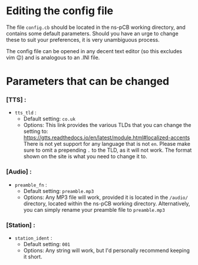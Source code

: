 # Editing the config file
The file `config.cb` should be located in the ns-pCB working directory, and contains some default parameters. 
Should you have an urge to change these to suit your preferences, it is very unambiguous process. 

The config file can be opened in any decent text editor (so this excludes vim 😉) and is analogous to an .INI file.

# Parameters that can be changed

### [TTS] :
- `tts_tld` :
  -    Default setting: `co.uk`
  -    Options: 
              This link provides the various TLDs that you can change the setting to: https://gtts.readthedocs.io/en/latest/module.html#localized-accents
              There is not yet support for any language that is not `en`. Please make sure to omit a prepending `.` to the TLD, as it will not work. The format shown on the site is what you need to change it to.
         
### [Audio] :
- `preamble_fn` : 
  -   Default setting: `preamble.mp3`
  -   Options:
             Any MP3 file will work, provided it is located in the `/audio/` directory, located within the ns-pCB working directory.
             Alternatively, you can simply rename your preamble file to `preamble.mp3`
          
### [Station] :          
- `station_ident` :
  - Default setting: `001`
  - Options:
          Any string will work, but I'd personally recommend keeping it short.
          
